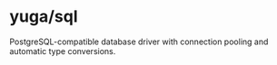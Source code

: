 # yuga/sql

PostgreSQL-compatible database driver with connection pooling and automatic
type conversions.

